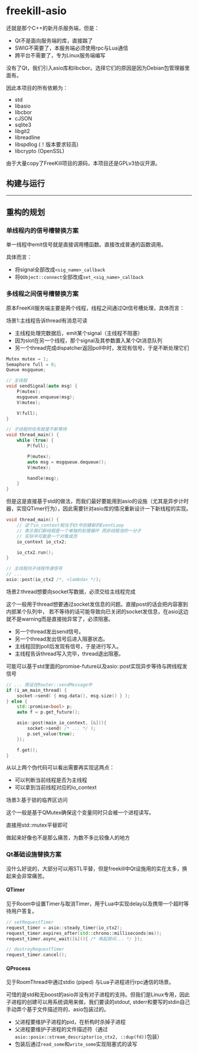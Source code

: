 freekill-asio
===============

还就是那个C++的新月杀服务端，但是：

- Qt不是面向服务端的库，直接踹了
- SWIG不需要了，本服务端必须使用rpc与Lua通信
- 跨平台不需要了，专为Linux服务端编写

没有了Qt，我们引入asio库和libcbor。选择它们的原因是因为Debian包管理器里面有。

因此本项目的所有依赖为：

- std
- libasio
- libcbor
- cJSON
- sqlite3
- libgit2
- libreadline
- libspdlog (！版本要求较高)
- libcrypto (OpenSSL)

由于大量copy了FreeKill项目的源码，本项目还是GPLv3协议开源。

构建与运行
------------

__________________

重构的规划
-------------

### 单线程内的信号槽替换方案

单一线程中emit信号就是直接调用槽函数。直接改成普通的函数调用。

具体而言：

- 将signal全部改成`<sig_name>_callback`
- 将`QObject::connect`全部改成`set_<sig_name>_callback`

### 多线程之间信号槽替换方案

原本FreeKill服务端主要是两个线程，线程之间通过Qt信号槽处理，具体而言：

场景1:主线程告诉thread有消息可读

- 主线程处理完数据后，emit某个signal（主线程不阻塞）
- 因为slot在另一个线程，那个signal及其参数置入某个Qt消息队列
- 另一个thread完成dispatcher返回poll中时，发现有信号，于是不断处理它们

```cpp
Mutex mutex = 1;
Semaphore full = 0;
Queue msgqueue;

// 主线程
void sendSignal(auto msg) {
    P(mutex);
    msgqueue.enqueue(msg);
    V(mutex);

    V(full);
}

// 子线程的任务就是不断等待
void thread_main() {
    while (true) {
        P(full);

        P(mutex);
        auto msg = msgqueue.dequeue();
        V(mutex);

        handle(msg);
    }
}
```

但是这是直接基于std的做法，而我们最好要能用到asio的设施（尤其是异步计时器，实现QTimer行为），因此需要针对asio库的情况重新设计一下新线程的实现。

```cpp
void thread_main() {
    // 这个io_context相当于Qt中创建新的EventLoop
    // 表示我们新线程是一个单独的处理循环 而非线程池的一分子
    // 实际中可能是一个对象成员
    io_context io_ctx2;

    io_ctx2.run();
}

// 主线程向子线程传递信号
// ...
asio::post(io_ctx2 /*, <lambda> */);

```

场景2:thread想要向socket写数据，必须交给主线程完成

这个一般用于thread想要通过socket发信息的问题。直接post的话会把内容塞到内部某个队列中，
若不等待的话可能导致向已关闭的socket发信息，在asio这边就不是warning而是直接抛异常了，必须阻塞。

- 另一个thread发出send信号。
- 另一个thread发出信号后进入阻塞状态。
- 主线程回到poll后发现有信号，于是进行写入。
- 主线程告诉thread写入完毕，thread退出阻塞。

可能可以基于std里面的promise-future以及asio::post实现异步等待与跨线程发信号

```cpp
// ... 假设在Router::sendMessage中
if (i_am_main_thread) {
    socket->send( { msg.data(), msg.size() } );
} else {
    std::promise<bool> p;
    auto f = p.get_future();

    asio::post(main_io_context, [&](){
        socket->send( /* ... */ );
        p.set_value(true);
    });

    f.get();
}
```

从以上两个伪代码可以看出需要再实现这两点：

- 可以判断当前线程是否为主线程
- 可以拿到当前线程对应的io_context

场景3:基于锁的临界区访问

这个一般是基于QMutex确保这个变量同时只会被一个进程读写。

直接用std::mutex平替即可

做起来好像也不是那么痛苦，为数不多比较像人的地方

### Qt基础设施替换方案

没什么好说的，大部分可以用STL平替，但是freekill中Qt设施用的实在太多，换起来会非常痛苦。

#### QTimer

见于Room中设置Timer与取消Timer，用于Lua中实现delay以及携带一个超时等待用户答复。

```cpp
// setRequestTimer
request_timer = asio::steady_timer(io_ctx2);
request_timer.expires_after(std::chrono::milliseconds(ms));
request_timer.async_wait([&](){ /* 唤起房间... */ });

// destroyRequestTimer
request_timer.cancel();
```

#### QProcess

见于RoomThread中通过stdio (piped) 与Lua子进程进行rpc通信的场景。

可惜的是std和无boost的asio并没有对子进程的支持。但我们是Linux专用，因此子进程的创建可以用系统调用来做，我们要读的stdout, stderr和要写的stdin自己手动弄个基于文件描述符的、asio包装过的。

- 父进程要维护子进程的pid，在析构时杀掉子进程
- 父进程要维护子进程的文件描述符（通过`asio::posix::stream_descriptor(io_ctx2, ::dup(fd))`包装）
- 包装后通过`read_some`和`write_some`实现阻塞式的读写

```cpp

```
